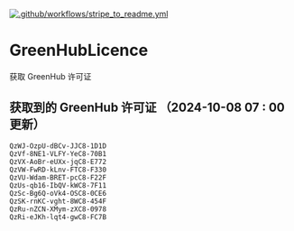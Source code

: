 [![.github/workflows/stripe_to_readme.yml](https://github.com/zjx-kimi/GreenHubLicence/actions/workflows/stripe_to_readme.yml/badge.svg)](https://github.com/zjx-kimi/GreenHubLicence/actions/workflows/stripe_to_readme.yml)
# GreenHubLicence
获取 GreenHub 许可证
## 获取到的 GreenHub 许可证 （2024-10-08 07 : 00 更新）
```
QzWJ-OzpU-dBCv-JJC8-1D1D
QzVf-8NE1-VLFY-YeC8-70B1
QzVX-AoBr-eUXx-jqC8-E772
QzVW-FwRD-kLnv-FTC8-F330
QzVU-Wdam-BRET-pcC8-F22F
QzUs-qb16-IbQV-kWC8-7F11
QzSc-Bg6Q-oVk4-OSC8-0CE6
QzSK-rnKC-vght-8WC8-454F
QzRu-nZCN-XMym-zXC8-0978
QzRi-eJKh-lqt4-gwC8-FC7B
```
